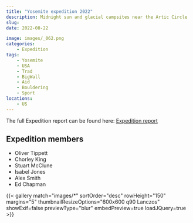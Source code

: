 ```yaml
---
title: "Yosemite expedition 2022"
description: Midnight sun and glacial campsites near the Artic Circle
slug: 
date: 2022-08-22

image: images/_062.png
categories:
    - Expedition
tags:
    - Yosemite
    - USA
    - Trad
    - BigWall
    - Aid
    - Bouldering
    - Sport
locations:
    - US
---
```


The full Expedition report can be found here:
[Expedition report](/documents/yosemite_exped_2022.pdf)

## Expedition members
- Oliver Tippett
- Chorley King
- Stuart McClune
- Isabel Jones
- Alex Smith
- Ed Chapman

{{< gallery match="images/*" sortOrder="desc" rowHeight="150" margins="5" thumbnailResizeOptions="600x600 q90 Lanczos" showExif=false previewType="blur" embedPreview=true loadJQuery=true >}}

